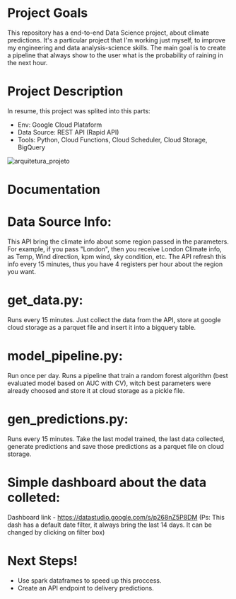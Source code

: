 # Project Goals
This repository has a end-to-end Data Science project, about climate predictions. It's a particular project that I'm working just myself, to improve my engineering and data analysis-science skills. The main goal is to create a pipeline that always show to the user what is the probability of raining in the next hour.

# Project Description
In resume, this project was splited into this parts:
  - Env: Google Cloud Plataform
  - Data Source: REST API (Rapid API)
  - Tools: Python, Cloud Functions, Cloud Scheduler, Cloud Storage, BigQuery

![arquitetura_projeto](https://user-images.githubusercontent.com/69798348/183543416-efae124b-27f0-45ab-bcd6-4abb1d2b5a46.PNG)

# Documentation

# Data Source Info:
This API bring the climate info about some region passed in the parameters. For example, if you pass "London", then you receive London Climate info, as Temp, Wind direction, kpm wind, sky condition, etc. The API refresh this info every 15 minutes, thus you have 4 registers per hour about the region you want.

# get_data.py:
Runs every 15 minutes. Just collect the data from the API, store at google cloud storage as a parquet file and insert it into a bigquery table.

# model_pipeline.py:
Run once per day. Runs a pipeline that train a random forest algorithm (best evaluated model based on AUC with CV), witch best parameters were already choosed and store it at cloud storage as a pickle file.

# gen_predictions.py:
Runs every 15 minutes. Take the last model trained, the last data collected, generate predictions and save those predictions as a parquet file on cloud storage.

# Simple dashboard about the data colleted:

Dashboard link - https://datastudio.google.com/s/p268nZ5P8DM (Ps: This dash has a default date filter, it always bring the last 14 days. It can be changed by clicking on filter box)

# Next Steps!
- Use spark dataframes to speed up this proccess.
- Create an API endpoint to delivery predictions.
